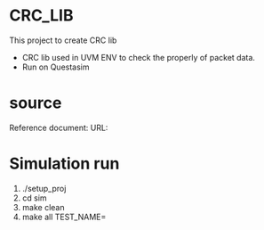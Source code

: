 # CRC_LIB
This project to create CRC lib
- CRC lib used in UVM ENV to check the properly of packet data.
- Run on Questasim

# source
Reference document:
URL:

# Simulation run
1. ./setup_proj
2. cd sim
3. make clean
4. make all TEST_NAME=
